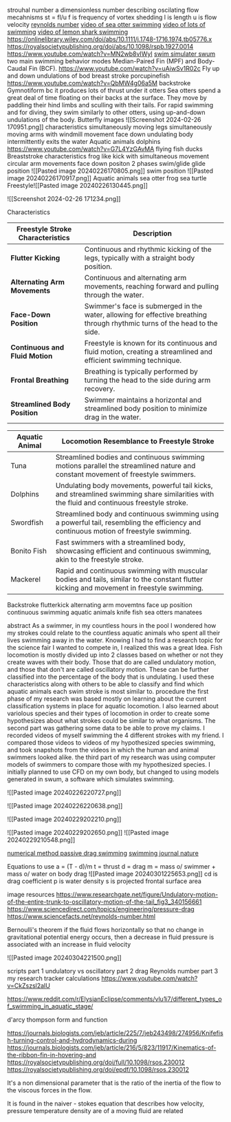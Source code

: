 strouhal number
	a dimensionless number describing oscilating flow mecahnisms
	st = fl/u
	f is frequency of vortex shedding
	l is length 
	u is flow velocity
[reynolds number](https://www.sciencedirect.com/topics/engineering/reynolds-number)
[video of sea otter swimming](https://www.youtube.com/watch?v=5pXFcdOhABY)
[video of lots of swimming](https://www.youtube.com/watch?v=gD0EbnZyr10)
[video of lemon shark swimming](https://www.youtube.com/watch?v=duSPHGiPhwk)			
https://onlinelibrary.wiley.com/doi/abs/10.1111/j.1748-1716.1974.tb05776.x
https://royalsocietypublishing.org/doi/abs/10.1098/rspb.1927.0014
https://www.youtube.com/watch?v=MN2wb8vIWyI
[swim simulater swum](http://www.swum.org/)
two main swimming behavior modes
	Median-Paired Fin (MPF) and Body-Caudal Fin (BCF).
		https://www.youtube.com/watch?v=uAiwSv1R02c
Fly
	up and down undulations of bod
breast stroke 
	porcupinefish 
		https://www.youtube.com/watch?v=QbMW4g06a5M
backstroke
	Gymnotiform
		bc it produces lots of thrust under it
otters
	Sea otters spend a great deal of time floating on their backs at the surface. They move by paddling their hind limbs and sculling with their tails. For rapid swimming and for diving, they swim similarly to other otters, using up-and-down undulations of the body.
Butterfly
	images
		![[Screenshot 2024-02-26 170951.png]]
	characteristics
		simultaneously moving legs
		simultaneously moving arms with windmill movement
		face down
		undulating body
		intermittently exits the water
	Aquatic animals
		dolphins
			https://www.youtube.com/watch?v=G7L4YzGAvMA
		flying fish
		ducks
Breaststroke
	characteristics
		frog like kick with simultaneous movement
		circular arm movements
		face down positon
		2 phases
			swim/glide
			glide position
				![[Pasted image 20240226170805.png]]
			swim position
				![[Pasted image 20240226170917.png]]
	Aquatic animals
		sea otter
		frog
		sea turtle
Freestyle![[Pasted image 20240226130445.png]]


![[Screenshot 2024-02-26 171234.png]]

Characteristics


| Freestyle Stroke Characteristics | Description                                                                                                                |
| -------------------------------- | -------------------------------------------------------------------------------------------------------------------------- |
| **Flutter Kicking**              | Continuous and rhythmic kicking of the legs, typically with a straight body position.                                      |
| **Alternating Arm Movements**    | Continuous and alternating arm movements, reaching forward and pulling through the water.                                  |
| **Face-Down Position**           | Swimmer's face is submerged in the water, allowing for effective breathing through rhythmic turns of the head to the side. |
| **Continuous and Fluid Motion**  | Freestyle is known for its continuous and fluid motion, creating a streamlined and efficient swimming technique.           |
| **Frontal Breathing**            | Breathing is typically performed by turning the head to the side during arm recovery.                                      |
| **Streamlined Body Position**    | Swimmer maintains a horizontal and streamlined body position to minimize drag in the water.                                |



| Aquatic Animal | Locomotion Resemblance to Freestyle Stroke                                                                                                  |
| -------------- | ------------------------------------------------------------------------------------------------------------------------------------------- |
| Tuna           | Streamlined bodies and continuous swimming motions parallel the streamlined nature and constant movement of freestyle swimmers.             |
| Dolphins       | Undulating body movements, powerful tail kicks, and streamlined swimming share similarities with the fluid and continuous freestyle stroke. |
| Swordfish      | Streamlined body and continuous swimming using a powerful tail, resembling the efficiency and continuous motion of freestyle swimming.      |
| Bonito Fish    | Fast swimmers with a streamlined body, showcasing efficient and continuous swimming, akin to the freestyle stroke.                          |
| Mackerel       | Rapid and continuous swimming with muscular bodies and tails, similar to the constant flutter kicking and movement in freestyle swimming.   |

Backstroke
	flutterkick
	alternating arm movemtns
	face up position
	continuous swimming
aquatic animals
	knife fish
	sea otters
	manatees

abstract
	As a swimmer, in my countless hours in the pool I wondered how my strokes could relate to the countless aquatic animals who spent all their lives swimming away in the water. Knowing I had to find a research topic for the science fair I wanted to compete in, I realized this was a great Idea. Fish locomotion is mostly divided up into 2 classes based on whether or not they create waves with their body. Those that do are called undulatory motion, and those that don't are called oscillatory motion. These can be further classified into the percentage of the body that is undulating. I used these characteristics along with others to be able to classify and find which aquatic animals each swim stroke is most similar to.
procedure
	the first phase of my research was based mostly on learning about the current classification systems in place for aquatic locomotion. I also learned about variolous species and their types of locomotion in order to create some hypothesizes about what strokes could be similar to what organisms. 
	The second part was gathering some data to be able to prove my claims. I recorded videos of myself swimming the 4 different strokes with my friend. I compared those videos to videos of my hypothesized species swimming, and took snapshots from the videos in which the human and animal swimmers looked alike. 
	the third part of my research was using computer models of swimmers to compare those with my hypothesized species. I initially planned to use CFD on my own body, but changed to using models generated in swum, a software which simulates swimming.

![[Pasted image 20240226220727.png]]

![[Pasted image 20240226220638.png]]



![[Pasted image 20240229202210.png]]



![[Pasted image 20240229202650.png]]
![[Pasted image 20240229210548.png]]



[numerical method passive drag swimming](https://www.frontiersin.org/journals/physiology/articles/10.3389/fphys.2022.938658/full)
[swimming journal nature](https://www.nature.com/articles/s41598-023-37595-y)

Equations to use
	a = (T - d)/m
			t = thrust
			d = drag
			m = mass o/ swimmer + mass o/ water on body
	drag
		![[Pasted image 20240301225653.png]]
			cd is drag coefficient
			p is water density
			s is projected frontal surface area

image resources
	https://www.researchgate.net/figure/Undulatory-motion-of-the-entire-trunk-to-oscillatory-motion-of-the-tail_fig3_340156661
	https://www.sciencedirect.com/topics/engineering/pressure-drag
	https://www.sciencefacts.net/reynolds-number.html

Bernoulli's theorem
	if the fluid flows horizontally so that no change in gravitational potential energy occurs, then a decrease in fluid pressure is associated with an increase in fluid velocity


![[Pasted image 20240304221500.png]]

scripts
	part 1
		undulatory vs oscillatory
	part 2
		drag
		Reynolds number
	part 3
		my research
			tracker
			calculations
https://www.youtube.com/watch?v=CkZszsl2aIU

https://www.reddit.com/r/ElysianEclipse/comments/vlu1i7/different_types_of_swimming_in_aquatic_stage/

d'arcy thompson form and function

https://journals.biologists.com/jeb/article/225/7/jeb243498/274956/Knifefish-turning-control-and-hydrodynamics-during
https://journals.biologists.com/jeb/article/216/5/823/11917/Kinematics-of-the-ribbon-fin-in-hovering-and
https://royalsocietypublishing.org/doi/full/10.1098/rsos.230012
https://royalsocietypublishing.org/doi/epdf/10.1098/rsos.230012


It's a non dimensional parameter that is the ratio of the inertia of the flow to the viscous forces in the flow.

It is found in the naiver - stokes equation that describes how velocity, pressure temperature density are of a moving fluid are related